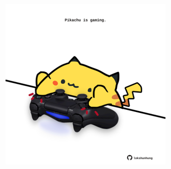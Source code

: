 <!-- built at 04/07/2023, 03:12:00 UTC -->
<p align="center">
  <img width="500" height="500" src="./ReadmeImage.svg">
</p>
